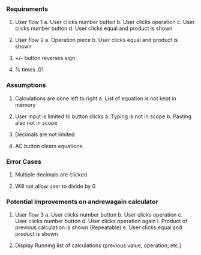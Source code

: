 ### Requirements
1. User flow 1
  a. User clicks number button
  b. User clicks operation
  c. User clicks number button
  d. User clicks equal and product is shown

2. User flow 2
  a. Operation piece
  b. User clicks equal and product is shown
    
4. +/- button reverses sign

5. % times .01

### Assumptions
1. Calculations are done left to right
  a. List of equation is not kept in memory

2. User input is limited to button clicks
  a. Typing is not in scope
  b. Pasting also not in scope

3. Decimals are not limited

4. AC button clears equations

### Error Cases
1. Multiple decimals are clicked

2. Will not allow user to divide by 0

### Potential Improvements on andrewagain calculator
1. User flow 3
  a. User clicks number button
  b. User clicks operation
  c. User clicks number button
  d. User clicks operation again
    i. Product of previous calculation is shown (Repeatable)
  e. User clicks equal and product is shown

2. Display Running list of calculations (previous value, operation, etc.)
